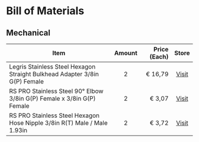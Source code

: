 # Bill of Materials

## Mechanical
| Item                           | Amount | Price (Each)  | Store |
| ------------------------------ | :----: | ------: | :--: |
| Legris Stainless Steel Hexagon Straight Bulkhead Adapter 3/8in G(P) Female  | 2      | € 16,79 | [Visit](https://benl.rs-online.com/web/p/stainless-steel-threaded-fittings/4586839/)
| RS PRO Stainless Steel 90° Elbow 3/8in G(P) Female x 3/8in G(P) Female  | 2      | € 3,07 | [Visit](https://benl.rs-online.com/web/p/stainless-steel-threaded-fittings/4992874/)
| RS PRO Stainless Steel Hexagon Hose Nipple 3/8in R(T) Male / Male 1.93in  | 2      | € 3,72 | [Visit](https://benl.rs-online.com/web/p/stainless-steel-threaded-fittings/4993748/)